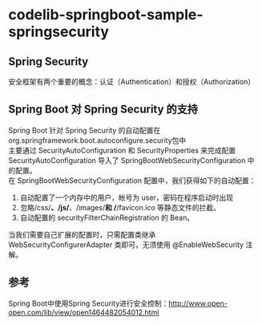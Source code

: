 # codelib-springboot-sample-springsecurity
## Spring Security
安全框架有两个重要的概念：认证（Authentication）和授权（Authorization）

## Spring Boot 对 Spring Security 的支持
Spring Boot 针对 Spring Security 的自动配置在 org.springframework.boot.autoconfigure.security包中<br>
主要通过 SecurityAutoConfiguration 和 SecurityProperties 来完成配置<br>
SecurityAutoConfiguration 导入了 SpringBootWebSecurityConfiguration 中的配置。<br>
在 SpringBootWebSecurityConfiguration 配置中，我们获得如下的自动配置：
1. 自动配置了一个内存中的用户，帐号为 user，密码在程序启动时出现
2. 忽略/css/**、/js/**、/images/**和 /**/favicon.ico 等静态文件的拦截。
3. 自动配置的 securityFilterChainRegistration 的 Bean。

当我们需要自己扩展的配置时，只需配置类继承 WebSecurityConfigurerAdapter 类即可，无须使用 @EnableWebSecurity 注解。


## 参考
Spring Boot中使用Spring Security进行安全控制：http://www.open-open.com/lib/view/open1464482054012.html<br>
